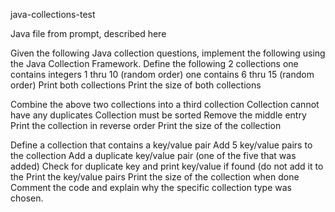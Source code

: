 java-collections-test

Java file from prompt, described here

Given the following Java collection questions, implement the following using the Java Collection Framework.
Define the following 2 collections
  one contains integers 1 thru 10 (random order)
  one contains 6 thru 15 (random order)
  Print both collections
  Print the size of both collections

Combine the above two collections into a third collection
  Collection cannot have any duplicates
  Collection must be sorted
  Remove the middle entry
  Print the collection in reverse order
  Print the size of the collection

Define a collection that contains a key/value pair
  Add 5 key/value pairs to the collection
  Add a duplicate key/value pair (one of the five that was added)
  Check for duplicate key and print key/value if found (do not add it to the
  Print the key/value pairs
  Print the size of the collection when done
  Comment the code and explain why the specific collection type was chosen.
